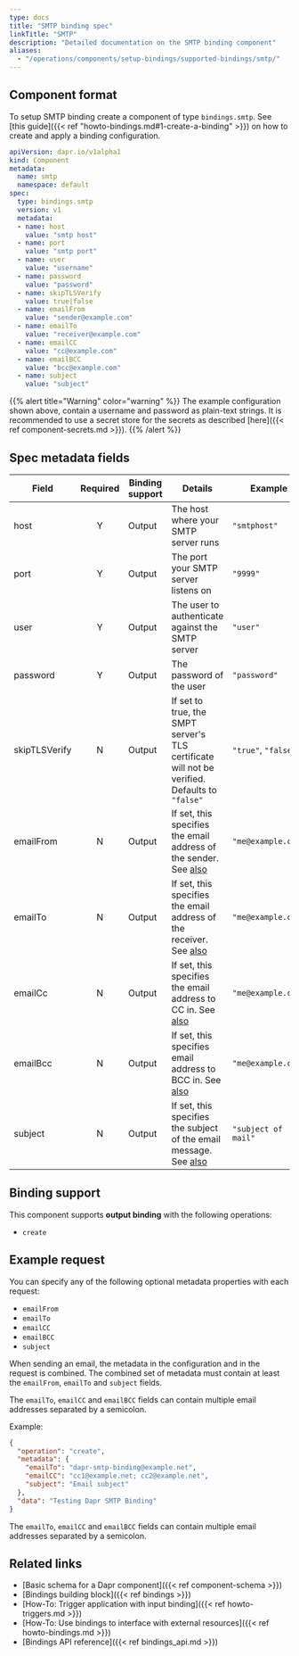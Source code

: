 ```yaml
---
type: docs
title: "SMTP binding spec"
linkTitle: "SMTP"
description: "Detailed documentation on the SMTP binding component"
aliases:
  - "/operations/components/setup-bindings/supported-bindings/smtp/"
---
```


## Component format

To setup SMTP binding create a component of type `bindings.smtp`. See [this guide]({{< ref "howto-bindings.md#1-create-a-binding" >}}) on how to create and apply a binding configuration.


```yaml
apiVersion: dapr.io/v1alpha1
kind: Component
metadata:
  name: smtp
  namespace: default
spec:
  type: bindings.smtp
  version: v1
  metadata:
  - name: host
    value: "smtp host"
  - name: port
    value: "smtp port"
  - name: user
    value: "username"
  - name: password
    value: "password"
  - name: skipTLSVerify
    value: true|false
  - name: emailFrom
    value: "sender@example.com"
  - name: emailTo
    value: "receiver@example.com"
  - name: emailCC
    value: "cc@example.com"
  - name: emailBCC
    value: "bcc@example.com"
  - name: subject
    value: "subject"
```

{{% alert title="Warning" color="warning" %}}
The example configuration shown above, contain a username and password as plain-text strings. It is recommended to use a secret store for the secrets as described [here]({{< ref component-secrets.md >}}).
{{% /alert %}}

## Spec metadata fields

| Field         | Required | Binding support | Details                                                                                       | Example             |
| ------------- |:--------:| --------------- | --------------------------------------------------------------------------------------------- | ------------------- |
| host          |    Y     | Output          | The host where your SMTP server runs                                                          | `"smtphost"`        |
| port          |    Y     | Output          | The port your SMTP server listens on                                                          | `"9999"`            |
| user          |    Y     | Output          | The user to authenticate against the SMTP server                                              | `"user"`            |
| password      |    Y     | Output          | The password of the user                                                                      | `"password"`        |
| skipTLSVerify |    N     | Output          | If set to true, the SMPT server's TLS certificate will not be verified. Defaults to `"false"` | `"true"`, `"false"` |
| emailFrom     |    N     | Output          | If set, this specifies the email address of the sender. See [also](#example-request)          | `"me@example.com"`  |
| emailTo       |    N     | Output          | If set, this specifies the email address of the receiver. See [also](#example-request)        | `"me@example.com"`  |
| emailCc       |    N     | Output          | If set, this specifies the email address to CC in. See [also](#example-request)               | `"me@example.com"`  |
| emailBcc      |    N     | Output          | If set, this specifies email address to BCC in. See [also](#example-request)                  | `"me@example.com"`  |
| subject       |    N     | Output          | If set, this specifies the subject of the email message. See [also](#example-request)         | `"subject of mail"` |

## Binding support

This component supports **output binding** with the following operations:

- `create`

## Example request

You can specify any of the following optional metadata properties with each request:

- `emailFrom`
- `emailTo`
- `emailCC`
- `emailBCC`
- `subject`

When sending an email, the metadata in the configuration and in the request is combined. The combined set of metadata must contain at least the `emailFrom`, `emailTo` and `subject` fields.

The `emailTo`, `emailCC` and `emailBCC` fields can contain multiple email addresses separated by a semicolon.

Example:
```json
{
  "operation": "create",
  "metadata": {
    "emailTo": "dapr-smtp-binding@example.net",
    "emailCC": "cc1@example.net; cc2@example.net",
    "subject": "Email subject"
  },
  "data": "Testing Dapr SMTP Binding"
}
```

The `emailTo`, `emailCC` and `emailBCC` fields can contain multiple email addresses separated by a semicolon.
## Related links

- [Basic schema for a Dapr component]({{< ref component-schema >}})
- [Bindings building block]({{< ref bindings >}})
- [How-To: Trigger application with input binding]({{< ref howto-triggers.md >}})
- [How-To: Use bindings to interface with external resources]({{< ref howto-bindings.md >}})
- [Bindings API reference]({{< ref bindings_api.md >}})
